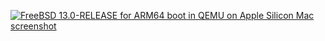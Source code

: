 [![FreeBSD 13.0-RELEASE for ARM64 boot in QEMU on Apple Silicon Mac screenshot](https://user-images.githubusercontent.com/36199671/133963003-fc033083-c001-45fa-a98a-6cea3e28ec5d.png)](https://gist.github.com/ctsrc/a1f57933a2cde9abc0f07be12889f97f)
